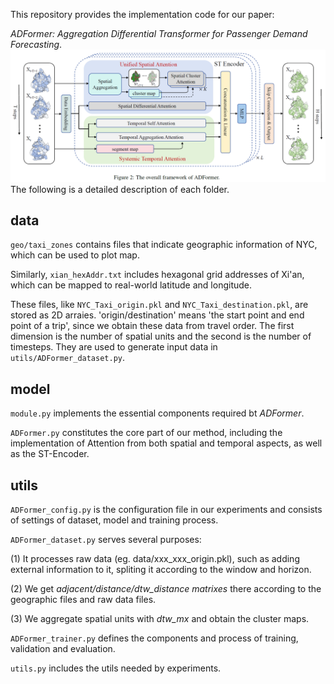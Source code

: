 This repository provides the implementation code for our paper: 

*ADFormer: Aggregation Differential Transformer for Passenger Demand Forecasting*.
![The overall framework of ADFormer](./overall_framework.png)
The following is a detailed description of each folder.
## data
`geo/taxi_zones` contains files that indicate geographic information of NYC, which can be used to plot map. 

Similarly, `xian_hexAddr.txt` includes hexagonal grid addresses of Xi'an, which can be mapped to real-world latitude and longitude. 

These files, like `NYC_Taxi_origin.pkl` and `NYC_Taxi_destination.pkl`, are stored as 2D arraies. 'origin/destination' means 'the start point and end point of a trip', since we obtain these data from travel order. The first dimension is the number of spatial units and the second is the number of timesteps. They are used to generate input data in `utils/ADFormer_dataset.py`.
## model
`module.py` implements the essential components required bt *ADFormer*.

`ADFormer.py` constitutes the core part of our method, including the implementation of Attention from both spatial and temporal aspects, as well as the ST-Encoder.
## utils
`ADFormer_config.py` is the configuration file in our experiments and consists of settings of dataset, model and training process.

`ADFormer_dataset.py` serves several purposes:

(1) It processes raw data (eg. data/xxx_xxx_origin.pkl), such as adding external information to it, spliting it according to the window and horizon.

(2) We get *adjacent/distance/dtw_distance matrixes* there according to the geographic files and raw data files.

(3) We aggregate spatial units with *dtw_mx* and obtain the cluster maps.

`ADFormer_trainer.py` defines the components and process of training, validation and evaluation.

`utils.py` includes the utils needed by experiments.
